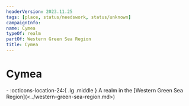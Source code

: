 ```yaml
---
headerVersion: 2023.11.25
tags: [place, status/needswork, status/unknown]
campaignInfo:
name: Cymea
typeOf: realm
partOf: Western Green Sea Region
title: Cymea
---
```

# Cymea
<div class="grid cards ext-narrow-margin ext-one-column" markdown>
-    :octicons-location-24:{ .lg .middle } A realm in the [Western Green Sea Region](<../western-green-sea-region.md>)  
</div>





